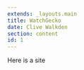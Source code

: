 ```yaml
---
extends: _layouts.main
title: WatchGecko
date: Clive Walkden
section: content
id: 1
---
```


Here is a site